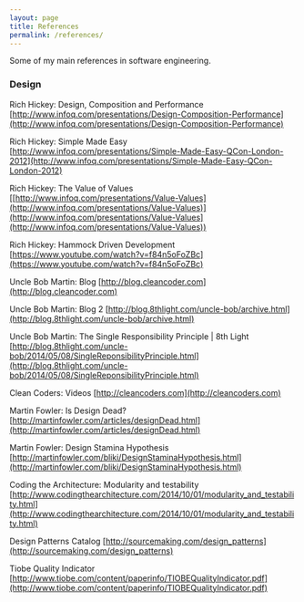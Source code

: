 ```yaml
---
layout: page
title: References
permalink: /references/
---
```


Some of my main references in software engineering.


### Design

Rich Hickey: Design, Composition and Performance
[http://www.infoq.com/presentations/Design-Composition-Performance](http://www.infoq.com/presentations/Design-Composition-Performance)

Rich Hickey: Simple Made Easy
[http://www.infoq.com/presentations/Simple-Made-Easy-QCon-London-2012](http://www.infoq.com/presentations/Simple-Made-Easy-QCon-London-2012)

Rich Hickey: The Value of Values
[[http://www.infoq.com/presentations/Value-Values](http://www.infoq.com/presentations/Value-Values)](http://www.infoq.com/presentations/Value-Values](http://www.infoq.com/presentations/Value-Values))

Rich Hickey: Hammock Driven Development
[https://www.youtube.com/watch?v=f84n5oFoZBc](https://www.youtube.com/watch?v=f84n5oFoZBc)

Uncle Bob Martin: Blog
[http://blog.cleancoder.com](http://blog.cleancoder.com)

Uncle Bob Martin: Blog 2
[http://blog.8thlight.com/uncle-bob/archive.html](http://blog.8thlight.com/uncle-bob/archive.html)

Uncle Bob Martin: The Single Responsibility Principle | 8th Light
[http://blog.8thlight.com/uncle-bob/2014/05/08/SingleReponsibilityPrinciple.html](http://blog.8thlight.com/uncle-bob/2014/05/08/SingleReponsibilityPrinciple.html)

Clean Coders: Videos
[http://cleancoders.com](http://cleancoders.com)

Martin Fowler: Is Design Dead?
[http://martinfowler.com/articles/designDead.html](http://martinfowler.com/articles/designDead.html)

Martin Fowler: Design Stamina Hypothesis
[http://martinfowler.com/bliki/DesignStaminaHypothesis.html](http://martinfowler.com/bliki/DesignStaminaHypothesis.html)

Coding the Architecture: Modularity and testability
[http://www.codingthearchitecture.com/2014/10/01/modularity_and_testability.html](http://www.codingthearchitecture.com/2014/10/01/modularity_and_testability.html)

Design Patterns Catalog
[http://sourcemaking.com/design_patterns](http://sourcemaking.com/design_patterns)

Tiobe Quality Indicator
[http://www.tiobe.com/content/paperinfo/TIOBEQualityIndicator.pdf](http://www.tiobe.com/content/paperinfo/TIOBEQualityIndicator.pdf)